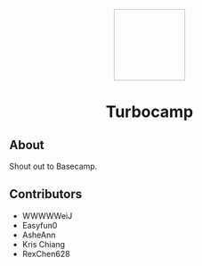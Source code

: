 <div align="center">
  <img scr="https://raw.githubusercontent.com/wwwweiJ/TurboCamp/issue19/public/logo.png" width="128px" height="128px"> 
</div>


<h1 align="center">Turbocamp</h1>


## About 
Shout out to Basecamp.




## Contributors

- WWWWWeiJ
- Easyfun0
- AsheAnn
- Kris Chiang
- RexChen628




